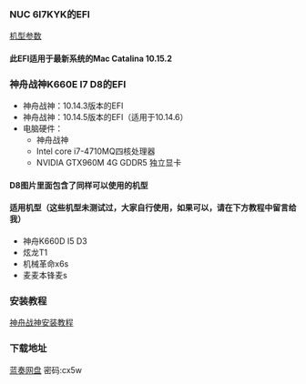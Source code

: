 ### NUC 6I7KYK的EFI

[机型参数](http://detail.zol.com.cn/1212/1211213/param.shtml)

#### 此EFI适用于最新系统的Mac Catalina 10.15.2

### 神舟战神K660E I7 D8的EFI

- 神舟战神：10.14.3版本的EFI
- 神舟战神：10.14.5版本的EFI（适用于10.14.6）
- 电脑硬件：
	- 神舟战神
	- Intel core i7-4710MQ四核处理器
	- NVIDIA GTX960M 4G GDDR5 独立显卡
#### D8图片里面包含了同样可以使用的机型
#### 适用机型（这些机型未测试过，大家自行使用，如果可以，请在下方教程中留言给我）
- 神舟K660D I5 D3
- 炫龙T1
- 机械革命x6s
- 麦麦本锋麦s

### 安装教程

[神舟战神安装教程](https://chengxuxiaohei.cn/zs-mac-anzhuang.html)

### 下载地址

[蓝奏网盘](https://www.lanzous.com/b073fvkkh)   密码:cx5w